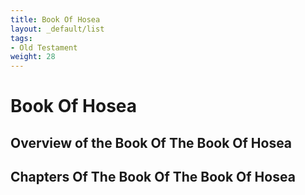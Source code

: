 ```yaml
---
title: Book Of Hosea
layout: _default/list
tags:
- Old Testament
weight: 28
---
```

# Book Of Hosea

## Overview of the Book Of The Book Of Hosea

## Chapters Of The Book Of The Book Of Hosea